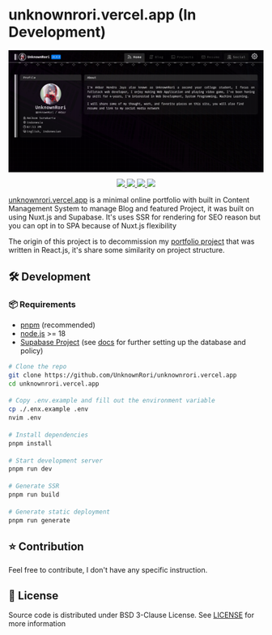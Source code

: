 # unknownrori.vercel.app (In Development)

<img src="./public/cover.png" align="center" />

<div align="center" style="margin: 0.85rem 0">
    <a href="https://github.com/UnknownRori/unknownrori.vercel.app/blob/main/LICENSE">
        <img src="https://img.shields.io/github/license/UnknownRori/unknownrori.vercel.app" />
    </a>
    <a href="https://unknownrori.vercel.app">
        <img src="https://img.shields.io/github/deployments/UnknownRori/unknownrori.vercel.app/Production?label=Vercel" />
    </a>
    <a href="https://github.com/UnknownRori/unknownrori.vercel.app">
        <img src="https://img.shields.io/github/repo-size/UnknownRori/unknownrori.vercel.app?logo=github" />
    </a>
    <a href="https://wakatime.com/@UnknownRori">
        <img src="https://wakatime.com/badge/github/UnknownRori/unknownrori.vercel.app.svg" />
    </a>
</div>

[unknownrori.vercel.app](https://unknownrori.vercel.app) is a minimal online portfolio with built in Content Management System to manage Blog and featured Project, it was built on using Nuxt.js and Supabase. It's uses SSR for rendering for SEO reason but you can opt in to SPA because of Nuxt.js flexibility

The origin of this project is to decommission my [portfolio project](https://unknownrori-firebase.web.app/) that was written in React.js, it's share some similarity on project structure.

## 🛠️ Development

### 📦 Requirements

- [pnpm](https://pnpm.io/) (recommended)
- [node.js](https://nodejs.org/en/) >= 18
- [Supabase Project](https://supabase.com/) (see [docs](./docs/supabase-setup.md) for further setting up the database and policy)

```sh
# Clone the repo
git clone https://github.com/UnknownRori/unknownrori.vercel.app
cd unknownrori.vercel.app

# Copy .env.example and fill out the environment variable
cp ./.enx.example .env
nvim .env

# Install dependencies
pnpm install

# Start development server
pnpm run dev

# Generate SSR
pnpm run build

# Generate static deployment
pnpm run generate
```

## ⭐ Contribution

Feel free to contribute, I don't have any specific instruction.

## 📖 License

Source code is distributed under BSD 3-Clause License. See [LICENSE](./LICENSE) for more information
